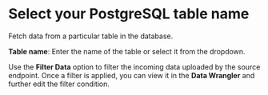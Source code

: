 # Select your PostgreSQL table name

Fetch data from a particular table in the database.&#x20;

**Table name**: Enter the name of the table or select it from the dropdown.&#x20;

Use the **Filter Data** option to filter the incoming data uploaded by the source endpoint. Once a filter is applied, you can view it in the **Data Wrangler** and further edit the filter condition.
